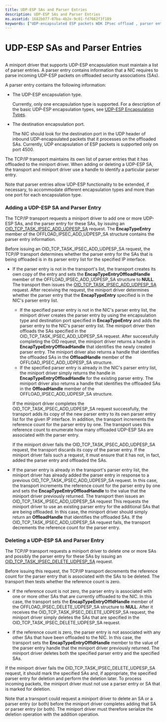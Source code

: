 ```yaml
---
title: UDP-ESP SAs and Parser Entries
description: UDP-ESP SAs and Parser Entries
ms.assetid: 1682b077-07ba-4b2e-9c01-fd7662f3f189
keywords: ["UDP-encapsulated ESP packets WDK IPsec offload , parser entries", "parser entries WDK IPsec offload", "UDP-encapsulated ESP packets WDK IPsec offload , security associations", "security associations WDK IPsec offload", "SAs WDK IPsec offload"]
---
```


# UDP-ESP SAs and Parser Entries


## <a href="" id="ddk-udp-esp-sas-and-parser-entries-ng"></a>


A miniport driver that supports UDP-ESP encapsulation must maintain a list of parser entries. A parser entry contains information that a NIC requires to parse incoming UDP-ESP packets on offloaded security associations (SAs).

A parser entry contains the following information:

-   The UDP-ESP encapsulation type.

    Currently, only one encapsulation type is supported. For a description of the basic UDP-ESP encapsulation types, see [UDP-ESP Encapsulation Types](udp-esp-encapsulation-types.md).

-   The destination encapsulation port.

    The NIC should look for the destination port in the UDP header of inbound UDP-encapsulated packets that it processes on the offloaded SAs. Currently, UDP encapsulation of ESP packets is supported only on port 4500.

The TCP/IP transport maintains its own list of parser entries that it has offloaded to the miniport driver. When adding or deleting a UDP-ESP SA, the transport and miniport driver use a handle to identify a particular parser entry.

Note that parser entries allow UDP-ESP functionality to be extended, if necessary, to accommodate different encapsulation types and more than one port for each encapsulation type.

### Adding a UDP-ESP SA and Parser Entry

The TCP/IP transport requests a miniport driver to add one or more UDP-ESP SAs, and the parser entry for these SAs, by issuing an [OID\_TCP\_TASK\_IPSEC\_ADD\_UDPESP\_SA](https://msdn.microsoft.com/library/windows/hardware/ff569809) request. The **EncapTypeEntry** member of the OFFLOAD\_IPSEC\_ADD\_UDPESP\_SA structure contains the parser entry information.

Before issuing an OID\_TCP\_TASK\_IPSEC\_ADD\_UDPESP\_SA request, the TCP/IP transport determines whether the parser entry for the SAs that is being offloaded is in its parser entry list for the specified IP interface.

-   If the parser entry is not in the transport's list, the transport creates its own copy of the entry and sets the **EncapTypeEntryOffloadHandle** member of the OFFLOAD\_IPSEC\_ADD\_UDPESP\_SA structure to **NULL**. The transport then issues the [OID\_TCP\_TASK\_IPSEC\_ADD\_UDPESP\_SA](https://msdn.microsoft.com/library/windows/hardware/ff569809) request. After receiving the request, the miniport driver determines whether the parser entry that the **EncapTypeEntry** specified is in the NIC's parser entry list.

    -   If the specified parser entry is not in the NIC's parser entry list, the miniport driver creates the parser entry by using the encapsulation type and destination port specified in **EncapTypeEntry** and adds the parser entry to the NIC's parser entry list. The miniport driver then offloads the SAs specified in the OID\_TCP\_TASK\_IPSEC\_ADD\_UDPESP\_SA request. After successfully completing the OID request, the miniport driver returns a handle in **EncapTypeEntryOffloadHandle** that identifies the newly created parser entry. The miniport driver also returns a handle that identifies the offloaded SAs in the **OffloadHandle** member of the OFFLOAD\_IPSEC\_ADD\_UDPESP\_SA structure.
    -   If the specified parser entry is already in the NIC's parser entry list, the miniport driver simply returns the handle in **EncapTypeEntryOffloadHandle** for the existing parser entry. The miniport driver also returns a handle that identifies the offloaded SAs in the **OffloadHandle** member of the OFFLOAD\_IPSEC\_ADD\_UDPESP\_SA structure.

    If the miniport driver completes the OID\_TCP\_TASK\_IPSEC\_ADD\_UDPESP\_SA request successfully, the transport adds its copy of the new parser entry to its own parser entry list for the given IP interface. In addition, the transport increments the reference count for the parser entry by one. The transport uses this reference count to enumerate how many offloaded UDP-ESP SAs are associated with the parser entry.

    If the miniport driver fails the OID\_TCP\_TASK\_IPSEC\_ADD\_UDPESP\_SA request, the transport discards its copy of the parser entry. If the miniport driver fails such a request, it must ensure that it has not, in fact, added the parser entry and offloaded the SAs.

-   If the parser entry is already in the transport's parser entry list, the miniport driver has already added the parser entry in response to a previous OID\_TCP\_TASK\_IPSEC\_ADD\_UDPESP\_SA request. In this case, the transport increments the reference count for the parser entry by one and sets the **EncapTypeEntryOffloadHandle** to the value that the miniport driver previously returned. The transport then issues an OID\_TCP\_TASK\_IPSEC\_ADD\_UDPESP\_SA request This requests the miniport driver to use an existing parser entry for the additional SAs that are being offloaded. In this case, the miniport driver should simply return an **OffloadHandle** that identifies the offloaded SAs. If the OID\_TCP\_TASK\_IPSEC\_ADD\_UDPESP\_SA request fails, the transport decrements the reference count for the parser entry.

### Deleting a UDP-ESP SA and Parser Entry

The TCP/IP transport requests a miniport driver to delete one or more SAs and possibly the parser entry for these SAs by issuing an [OID\_TCP\_TASK\_IPSEC\_DELETE\_UDPESP\_SA](https://msdn.microsoft.com/library/windows/hardware/ff569811) request.

Before issuing this request, the TCP/IP transport decrements the reference count for the parser entry that is associated with the SAs to be deleted. The transport then tests whether the reference count is zero.

-   If the reference count is not zero, the parser entry is associated with one or more other SAs that are currently offloaded to the NIC. In this case, the transport sets the **EncapTypeEntryOffldHandle** member of the OFFLOAD\_IPSEC\_DELETE\_UDPESP\_SA structure to **NULL**. After it receives the OID\_TCP\_TASK\_IPSEC\_DELETE\_UDPESP\_SA request, the miniport driver simply deletes the SAs that are specified in the OID\_TCP\_TASK\_IPSEC\_DELETE\_UDPESP\_SA request.

-   If the reference count is zero, the parser entry is not associated with any other SAs that have been offloaded to the NIC. In this case, the transport sets the **EncapTypeEntryOffldHandle** member to the value of the parser entry handle that the miniport driver previously returned. The miniport driver deletes both the specified parser entry and the specified SAs.

If the miniport driver fails the OID\_TCP\_TASK\_IPSEC\_DELETE\_UDPESP\_SA request, it should mark the specified SAs and, if appropriate, the specified parser entry for deletion and perform the deletion later. To process incoming packets, the miniport driver must not use a parser entry or SA that is marked for deletion.

Note that a transport could request a miniport driver to delete an SA or a parser entry (or both) before the miniport driver completes adding that SA or parser entry (or both). The miniport driver must therefore serialize the deletion operation with the addition operation.

 

 





